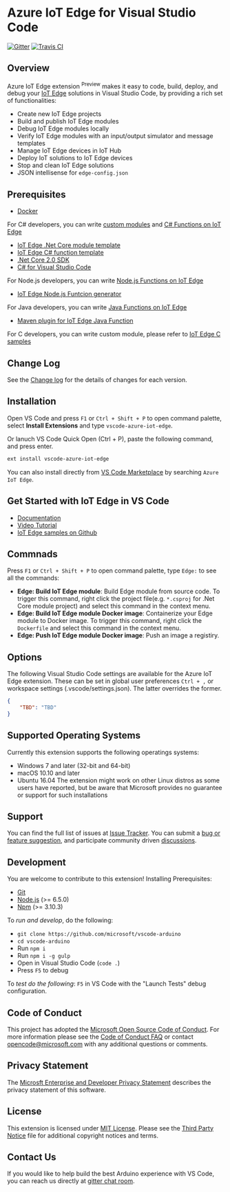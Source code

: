 # Azure IoT Edge for Visual Studio Code
[![Gitter](https://img.shields.io/badge/chat-on%20gitter-blue.svg)]()
[![Travis CI](https://travis-ci.org/Microsoft/vscode-arduino.svg?branch=master)]()

## Overview
Azure IoT Edge extension <sup>Preview</sup> makes it easy to code, build, deploy, and debug your [IoT Edge]() solutions in Visual Studio Code, by providing a rich set of functionalities:

- Create new IoT Edge projects
- Build and publish IoT Edge modules
- Debug IoT Edge modules locally
- Verify IoT Edge modules with an input/output simulator and message templates
- Manage IoT Edge devices in IoT Hub
- Deploy IoT solutions to IoT Edge devices
- Stop and clean IoT Edge solutions
- JSON intellisense for `edge-config.json`

## Prerequisites

- [Docker](https://www.docker.com/)

For C# developers, you can write [custom modules]() and [C# Functions on IoT Edge]()
- [IoT Edge .Net Core module template]()
- [IoT Edge C# function template]()
- [.Net Core 2.0 SDK](https://www.microsoft.com/net/download/core)
- [C# for Visual Studio Code](https://marketplace.visualstudio.com/items?itemName=ms-vscode.csharp)

For Node.js developers, you can write [Node.js Functions on IoT Edge]()
- [IoT Edge Node.js Funtcion generator]()

For Java developers, you can write [Java Functions on IoT Edge]()
- [Maven plugin for IoT Edge Java Function]()

For C developers, you can write custom module, please refer to [IoT Edge C samples]()

## Change Log
See the [Change log]() for the details of changes for each version.

## Installation
Open VS Code and press `F1` or `Ctrl + Shift + P` to open command palette, select **Install Extensions** and type `vscode-azure-iot-edge`.

Or lanuch VS Code Quick Open (Ctrl + P), paste the following command, and press enter.

```bash
ext install vscode-azure-iot-edge
```

You can also install directly from [VS Code Marketplace](https://marketplace.visualstudio.com/VSCode) by searching `Azure IoT Edge`.

## Get Started with IoT Edge in VS Code

- [Documentation]()
- [Video Tutorial]()
- [IoT Edge samples on Github]()

## Commnads

Press `F1` or `Ctrl + Shift + P` to open command palette, type `Edge:` to see all the commands:

- **Edge: Build IoT Edge module**: Build Edge module from source code. To trigger this command, right click the project file(e.g. `*.csproj` for .Net Core module project) and select this command in the context menu.
- **Edge: Build IoT Edge module Docker image**: Containerize your Edge module to Docker image. To trigger this command, right click the `Dockerfile` and select this command in the context menu. 
- **Edge: Push IoT Edge module Docker image**: Push an image a registiry.

## Options
The following Visual Studio Code settings are available for the Azure IoT Edge extension. These can be set in global user preferences `Ctrl + ,` or workspace settings (.vscode/settings.json). The latter overrides the former.

```json
{
    "TBD": "TBD"
}
```

## Supported Operating Systems
Currently this extension supports the following operatings systems:
- Windows 7 and later (32-bit and 64-bit)
- macOS 10.10 and later
- Ubuntu 16.04
The extension might work on other Linux distros as some users have reported, but be aware that Microsoft provides no guarantee or support for such installations

## Support
You can find the full list of issues at [Issue Tracker](https://github.com/Microsoft/vscode-arduino/issues). You can submit a [bug or feature suggestion](https://github.com/Microsoft/vscode-arduino/issues/new), and participate community driven [discussions](https://gitter.im/Microsoft/vscode-arduino).

## Development
You are welcome to contribute to this extension!
Installing Prerequisites:

- [Git](https://git-scm.com/)
- [Node.js](https://nodejs.org/) (>= 6.5.0)
- [Npm](https://www.npmjs.com/) (>= 3.10.3)

To *run and develop*, do the following:
- `git clone https://github.com/microsoft/vscode-arduino`
- `cd vscode-arduino`
- Run `npm i`
- Run `npm i -g gulp`
- Open in Visual Studio Code (`code .`)
- Press `F5` to debug

To *test do the following*: `F5` in VS Code with the "Launch Tests" debug configuration.

## Code of Conduct
This project has adopted the [Microsoft Open Source Code of Conduct](https://opensource.microsoft.com/codeofconduct). For more information please see the [Code of Conduct FAQ](https://opensource.microsoft.com/codeofconduct/faq/#howadopt) or contact opencode@microsoft.com with any additional questions or comments.

## Privacy Statement
The [Microsft Enterprise and Developer Privacy Statement](https://www.microsoft.com/en-us/privacystatement/EnterpriseDev/default.aspx) describes the privacy statement of this software.

## License
This extension is licensed under [MIT License](https://github.com/Microsoft/vscode-arduino/blob/master/LICENSE.txt). Please see the [Third Party Notice](https://github.com/Microsoft/vscode-arduino/blob/master/ThirdPartyNotices.txt) file for additional copyright notices and terms.

## Contact Us
If you would like to help build the best Arduino experience with VS Code, you can reach us directly at [gitter chat room]().

